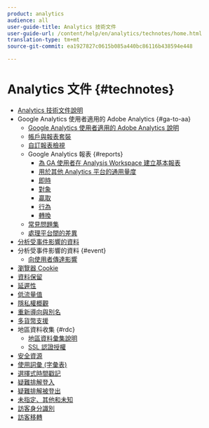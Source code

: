 ```yaml
---
product: analytics
audience: all
user-guide-title: Analytics 技術文件
user-guide-url: /content/help/en/analytics/technotes/home.html
translation-type: tm+mt
source-git-commit: ea1927827c0615b085a440bc86116b438594e448

---
```



# Analytics 文件 {#technotes}

+ [Analytics 技術文件說明](home.md)
+ Google Analytics 使用者適用的 Adobe Analytics {#ga-to-aa}
   + [Google Analytics 使用者適用的 Adobe Analytics 說明](ga-to-aa/home.md)
   + [帳戶與報表套裝](ga-to-aa/accounts.md)
   + [自訂報表檢視](ga-to-aa/customization.md)
   + Google Analytics 報表 {#reports}
      + [為 GA 使用者在 Analysis Workspace 建立基本報表](ga-to-aa/reports/create-report.md)
      + [用於其他 Analytics 平台的通用量度](ga-to-aa/reports/common-metrics.md)
      + [即時](ga-to-aa/reports/realtime-reports.md)
      + [對象](ga-to-aa/reports/audience-reports.md)
      + [贏取](ga-to-aa/reports/acquisition-reports.md)
      + [行為](ga-to-aa/reports/behavior-reports.md)
      + [轉換](ga-to-aa/reports/conversions-reports.md)
   + [常見問題集](ga-to-aa/faq.md)
   + [處理平台間的差異](ga-to-aa/processing-differences.md)
+ [分析受事件影響的資料](event-impacted.md)
+ 分析受事件影響的資料 {#event}
   + [向使用者傳達影響](event/event-communicate.md)
+ [瀏覽器 Cookie](cookies.md)
+ [資料保留](data-retention.md)
+ [延遲性](latency.md)
+ [低流量值](low-traffic.md)
+ [隱私權概觀](privacy-overview.md)
+ [重新導向與別名](redirects.md)
+ [多貨幣支援](multicurrency.md)
+ 地區資料收集 {#rdc}
   + [地區資料彙集說明](rdc/regional-data-collection.md)
   + [SSL 認證授權](rdc/ssl-cert-licensing.md)
+ [安全資源](security.md)
+ [使用詞彙 (字彙表)](terms.md)
+ [選擇式時間戳記](timestamps-optional.md)
+ [疑難排解登入](troubleshoot-login.md)
+ [疑難排解被登出](troubleshoot-sessions.md)
+ [未指定、其他和未知](unspecified.md)
+ [訪客身分識別](visitor-identification.md)
+ [訪客移轉](visitor-migration.md)
